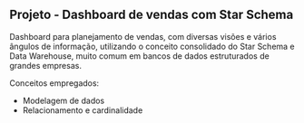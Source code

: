 ## Projeto - Dashboard de vendas com Star Schema

Dashboard para planejamento de vendas, com diversas visões e vários ângulos de informação, utilizando o conceito consolidado do Star Schema e Data Warehouse, muito comum em bancos de dados estruturados de grandes empresas.

Conceitos empregados:
<ul>
<li>Modelagem de dados</li>
  <li>Relacionamento e cardinalidade</li>
</ul>

